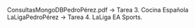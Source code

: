 ConsultasMongoDBPedroPérez.pdf -> Tarea 3. Cocina Española
LaLigaPedroPérez -> Tarea 4. LaLiga EA Sports.
